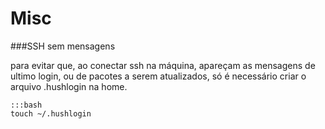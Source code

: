 Misc
=

###SSH sem mensagens

para evitar que, ao conectar ssh na máquina, apareçam as mensagens de ultimo
login, ou de pacotes a serem atualizados, só é necessário criar o arquivo
.hushlogin na home.

    :::bash
    touch ~/.hushlogin
